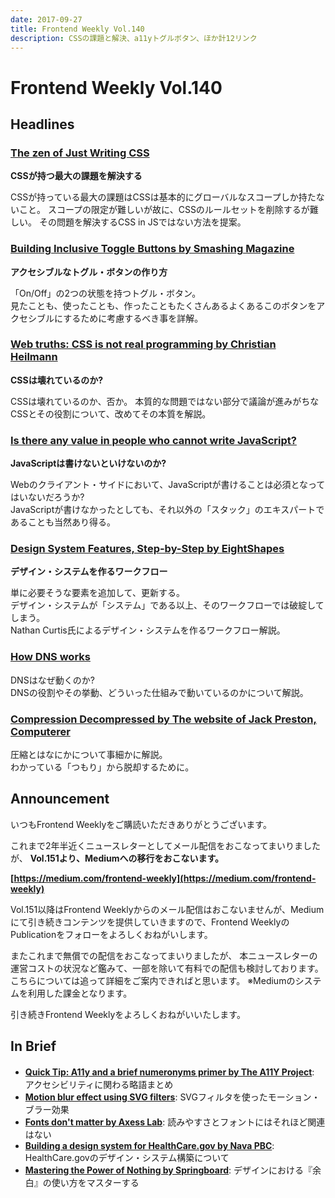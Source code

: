 ```yaml
---
date: 2017-09-27
title: Frontend Weekly Vol.140
description: CSSの課題と解決、a11yトグルボタン、ほか計12リンク
---
```


# Frontend Weekly Vol.140

## Headlines

### [The zen of Just Writing CSS](https://svelte.technology/blog/the-zen-of-just-writing-css)

**CSSが持つ最大の課題を解決する**

CSSが持っている最大の課題はCSSは基本的にグローバルなスコープしか持たないこと。
スコープの限定が難しいが故に、CSSのルールセットを削除するが難しい。
その問題を解決するCSS in JSではない方法を提案。

### [Building Inclusive Toggle Buttons by Smashing Magazine](https://www.smashingmagazine.com/2017/09/building-inclusive-toggle-buttons/)

**アクセシブルなトグル・ボタンの作り方**

「On/Off」の2つの状態を持つトグル・ボタン。  
見たことも、使ったことも、作ったこともたくさんあるよくあるこのボタンをアクセシブルにするために考慮するべき事を詳解。

### [Web truths: CSS is not real programming by Christian Heilmann](https://christianheilmann.com/2017/09/19/web-truths-css-is-not-real-programming/)

**CSSは壊れているのか?**

CSSは壊れているのか、否か。
本質的な問題ではない部分で議論が進みがちなCSSとその役割について、改めてその本質を解説。

### [Is there any value in people who cannot write JavaScript?](https://medium.com/@mandy.michael/is-there-any-value-in-people-who-cannot-write-javascript-d0a66b16de06)

**JavaScriptは書けないといけないのか?**

Webのクライアント・サイドにおいて、JavaScriptが書けることは必須となってはいないだろうか?  
JavaScriptが書けなかったとしても、それ以外の「スタック」のエキスパートであることも当然あり得る。  

### [Design System Features, Step-by-Step by EightShapes](https://medium.com/eightshapes-llc/system-features-step-by-step-e69c90982630)

**デザイン・システムを作るワークフロー**

単に必要そうな要素を追加して、更新する。  
デザイン・システムが「システム」である以上、そのワークフローでは破綻してしまう。  
Nathan Curtis氏によるデザイン・システムを作るワークフロー解説。

### [How DNS works](https://howdns.works/)

DNSはなぜ動くのか?  
DNSの役割やその挙動、どういった仕組みで動いているのかについて解説。

### [Compression Decompressed by The website of Jack Preston, Computerer](https://unwttng.com/compression-decompressed)

圧縮とはなにかについて事細かに解説。  
わかっている「つもり」から脱却するために。

## Announcement

いつもFrontend Weeklyをご購読いただきありがとうございます。

これまで2年半近くニュースレターとしてメール配信をおこなってまいりましたが、
**Vol.151より、Mediumへの移行をおこないます。**

**[https://medium.com/frontend-weekly](https://medium.com/frontend-weekly)**

Vol.151以降はFrontend Weeklyからのメール配信はおこないませんが、Mediumにて引き続きコンテンツを提供していきますので、Frontend WeeklyのPublicationをフォローをよろしくおねがいします。

またこれまで無償での配信をおこなってまいりましたが、
本ニュースレターの運営コストの状況など鑑みて、一部を除いて有料での配信も検討しております。
こちらについては追って詳細をご案内できればと思います。
※Mediumのシステムを利用した課金となります。

引き続きFrontend Weeklyをよろしくおねがいいたします。

## In Brief

- [**Quick Tip: A11y and a brief numeronyms primer by The A11Y Project**](http://a11yproject.com/posts/a11y-and-other-numeronyms/):　アクセシビリティに関わる略語まとめ
- [**Motion blur effect using SVG filters**](https://codepen.io/damianmuti/details/MvYPPa): SVGフィルタを使ったモーション・ブラー効果
- [**Fonts don't matter by Axess Lab**](https://axesslab.com/fonts-dont-matter/): 読みやすさとフォントにはそれほど関連はない
- [**Building a design system for HealthCare.gov by Nava PBC**](https://blog.navapbc.com/building-a-design-system-for-healthcare-gov-20dc1a833ab3): HealthCare.govのデザイン・システム構築について
- [**Mastering the Power of Nothing by Springboard**](https://medium.springboard.com/mastering-the-power-of-nothing-a9f6971f1fd): デザインにおける『余白』の使い方をマスターする
